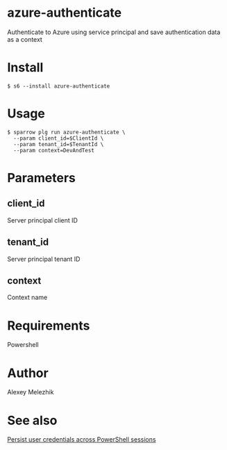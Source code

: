 # azure-authenticate

Authenticate to Azure using service principal and save authentication data as a context

# Install

    $ s6 --install azure-authenticate

# Usage

    $ sparrow plg run azure-authenticate \
      --param client_id=$ClientId \
      --param tenant_id=$TenantId \
      --param context=DevAndTest

# Parameters

## client_id

Server principal client ID

## tenant_id

Server principal tenant ID

## context

Context name

# Requirements

Powershell
  
# Author

Alexey Melezhik

# See also 

[Persist user credentials across PowerShell sessions](https://docs.microsoft.com/en-us/powershell/azure/context-persistence?view=azurermps-6.12.0)
